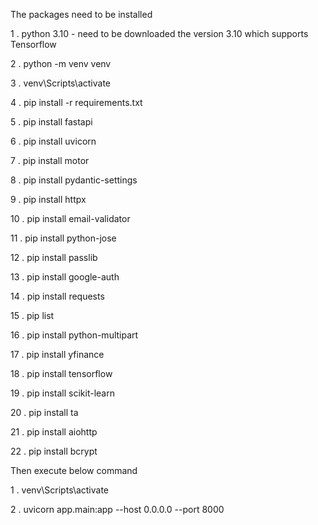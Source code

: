 The packages need to be installed 

1 .  python 3.10 - need to be downloaded the version 3.10 which supports Tensorflow

2 .  python -m venv venv

3 .  venv\Scripts\activate 

4 .  pip install -r requirements.txt

5 .  pip install fastapi

6 .  pip install uvicorn

7 .  pip install motor

8 .  pip install pydantic-settings

9 .  pip install httpx

10 .  pip install email-validator

11 .  pip install python-jose 

12 .  pip install passlib

13 .  pip install google-auth 

14 .  pip install requests  

15 .  pip list 

16 .  pip install python-multipart   

17 .  pip install yfinance  

18 .  pip install tensorflow  

19 .  pip install scikit-learn 

20 .  pip install ta  

21 .  pip install aiohttp

22 .  pip install bcrypt


Then execute below command

1 . venv\Scripts\activate

2 . uvicorn app.main:app --host 0.0.0.0 --port 8000
